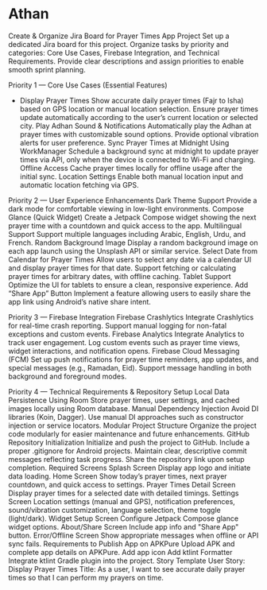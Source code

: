 ﻿# Athan


Create & Organize Jira Board for Prayer Times App Project
Set up a dedicated Jira board for this project. Organize tasks by priority and categories: Core Use Cases, Firebase Integration, and Technical Requirements. Provide clear descriptions and assign priorities to enable smooth sprint planning.

Priority 1 — Core Use Cases (Essential Features)
- Display Prayer Times
Show accurate daily prayer times (Fajr to Isha) based on GPS location or manual location selection.
Ensure prayer times update automatically according to the user’s current location or selected city.
Play Adhan Sound & Notifications
Automatically play the Adhan at prayer times with customizable sound options.
Provide optional vibration alerts for user preference.
Sync Prayer Times at Midnight Using WorkManager
Schedule a background sync at midnight to update prayer times via API, only when the device is connected to Wi-Fi and charging.
Offline Access
Cache prayer times locally for offline usage after the initial sync.
Location Settings
Enable both manual location input and automatic location fetching via GPS.


Priority 2 — User Experience Enhancements
Dark Theme Support
Provide a dark mode for comfortable viewing in low-light environments.
Compose Glance (Quick Widget)
Create a Jetpack Compose widget showing the next prayer time with a countdown and quick access to the app.
Multilingual Support
Support multiple languages including Arabic, English, Urdu, and French.
Random Background Image
Display a random background image on each app launch using the Unsplash API or similar service.
Select Date from Calendar for Prayer Times
Allow users to select any date via a calendar UI and display prayer times for that date.
Support fetching or calculating prayer times for arbitrary dates, with offline caching.
Tablet Support
Optimize the UI for tablets to ensure a clean, responsive experience.
Add “Share App” Button
Implement a feature allowing users to easily share the app link using Android’s native share intent.


Priority 3 — Firebase Integration
Firebase Crashlytics
Integrate Crashlytics for real-time crash reporting.
Support manual logging for non-fatal exceptions and custom events.
Firebase Analytics
Integrate Analytics to track user engagement.
Log custom events such as prayer time views, widget interactions, and notification opens.
Firebase Cloud Messaging (FCM)
Set up push notifications for prayer time reminders, app updates, and special messages (e.g., Ramadan, Eid).
Support message handling in both background and foreground modes.


Priority 4 — Technical Requirements & Repository Setup
Local Data Persistence Using Room
Store prayer times, user settings, and cached images locally using Room database.
Manual Dependency Injection
Avoid DI libraries (Koin, Dagger). Use manual DI approaches such as constructor injection or service locators.
Modular Project Structure
Organize the project code modularly for easier maintenance and future enhancements.
GitHub Repository Initialization
Initialize and push the project to GitHub.
Include a proper .gitignore for Android projects.
Maintain clear, descriptive commit messages reflecting task progress.
Share the repository link upon setup completion.
Required Screens
Splash Screen
Display app logo and initiate data loading.
Home Screen
Show today’s prayer times, next prayer countdown, and quick access to settings.
Prayer Times Detail Screen
Display prayer times for a selected date with detailed timings.
Settings Screen
Location settings (manual and GPS), notification preferences, sound/vibration customization, language selection, theme toggle (light/dark).
Widget Setup Screen
Configure Jetpack Compose glance widget options.
About/Share Screen
Include app info and "Share App" button.
Error/Offline Screen
Show appropriate messages when offline or API sync fails.
Requirements to Publish App on APKPure
Upload APK and complete app details on APKPure.
Add app icon
Add ktlint Formatter
Integrate ktlint Gradle plugin into the project.
Story Template
User Story: Display Prayer Times
Title: As a user, I want to see accurate daily prayer times so that I can perform my prayers on time. 
